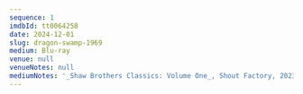 ```yaml
---
sequence: 1
imdbId: tt0064258
date: 2024-12-01
slug: dragon-swamp-1969
medium: Blu-ray
venue: null
venueNotes: null
mediumNotes: '_Shaw Brothers Classics: Volume One_, Shout Factory, 2023'
---
```


